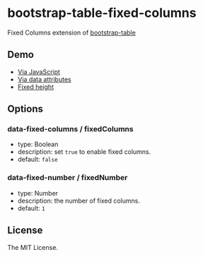 # bootstrap-table-fixed-columns

Fixed Columns extension of [bootstrap-table](https://github.com/wenzhixin/bootstrap-table)

## Demo

* [Via JavaScript](http://issues.wenzhixin.net.cn/bootstrap-table/#extensions/fixed-columns.html)
* [Via data attributes](http://jsfiddle.net/wenyi/e3nk137y/2946/)
* [Fixed height](http://jsfiddle.net/wenyi/e3nk137y/2954/)

## Options

### data-fixed-columns / fixedColumns

* type: Boolean
* description: set `true` to enable fixed columns.
* default: `false`

### data-fixed-number / fixedNumber

* type: Number
* description: the number of fixed columns.
* default: `1`

## License

The MIT License.